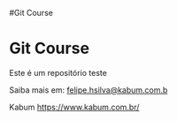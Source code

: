 #Git Course
# Git Course
Este é um repositório teste

Saiba mais em: felipe.hsilva@kabum.com.b

Kabum
https://www.kabum.com.br/
